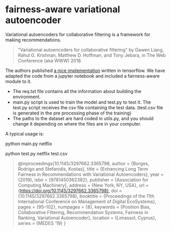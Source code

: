 # fairness-aware variational autoencoder 

Variational autoencoders for collaborative filtering is a framework for making recommendations. 

>  "Variational autoencoders for collaborative filtering" by Dawen Liang, Rahul G. Krishnan, Matthew D. Hoffman, and Tony Jebara, in The Web Conference (aka WWW) 2018.

The authors published [a nice implementation](https://github.com/dawenl/vae_cf) written in tensorflow. We have adapted the code from a jupyter notebook and included a fairness-aware module to it.

- The req.txt file contains all the information about building the environment.
- main.py script is used to train the model and test.py to test it. The test.py script receives the csv file containing the test data. (test.csv file is generated in the pre processing phase of the training)
- The paths to the dataset are hard coded in utils.py, and you should change it depending on where the files are in your computer. 


A typical usage is:

python main.py netflix

python test.py netflix test.csv


> @inproceedings{10.1145/3297662.3365798,
> author = {Borges, Rodrigo and Stefanidis, Kostas},
> title = {Enhancing Long Term Fairness in Recommendations with Variational Autoencoders},
> year = {2019},
> isbn = {9781450362382},
> publisher = {Association for Computing Machinery},
> address = {New York, NY, USA},
> url = {https://doi.org/10.1145/3297662.3365798},
> doi = {10.1145/3297662.3365798},
> booktitle = {Proceedings of the 11th International Conference on Management of Digital EcoSystems},
> pages = {95–102},
> numpages = {8},
> keywords = {Position Bias, Collaborative Filtering, Recommendation Systems, Fairness in Ranking, Variational Autoencoder},
> location = {Limassol, Cyprus},
> series = {MEDES ’19}
> }
